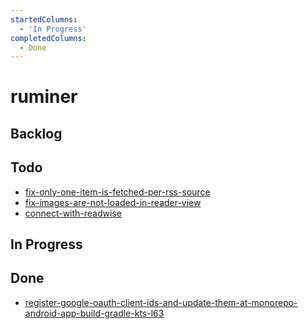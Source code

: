 ```yaml
---
startedColumns:
  - 'In Progress'
completedColumns:
  - Done
---
```


# ruminer

## Backlog

## Todo

- [fix-only-one-item-is-fetched-per-rss-source](tasks/fix-only-one-item-is-fetched-per-rss-source.md)
- [fix-images-are-not-loaded-in-reader-view](tasks/fix-images-are-not-loaded-in-reader-view.md)
- [connect-with-readwise](tasks/connect-with-readwise.md)

## In Progress

## Done

- [register-google-oauth-client-ids-and-update-them-at-monorepo-android-app-build-gradle-kts-l63](tasks/register-google-oauth-client-ids-and-update-them-at-monorepo-android-app-build-gradle-kts-l63.md)
